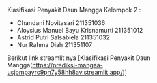 Klasifikasi Penyakit Daun Mangga 
Kelompok 2 :
- Chandani Novitasari 211351036
- Aloysius Manuel Bayu Krisnamurti 211351012
- Astrid Putri Salsabiela 211351032
- Nur Rahma Diah 211351107

Berikut link streamlit nya  [Klasifikasi Penyakit Daun Mangga(https://prediksi-mangaa-usjbmpayrc9pn7y58hh8av.streamlit.app/)]
